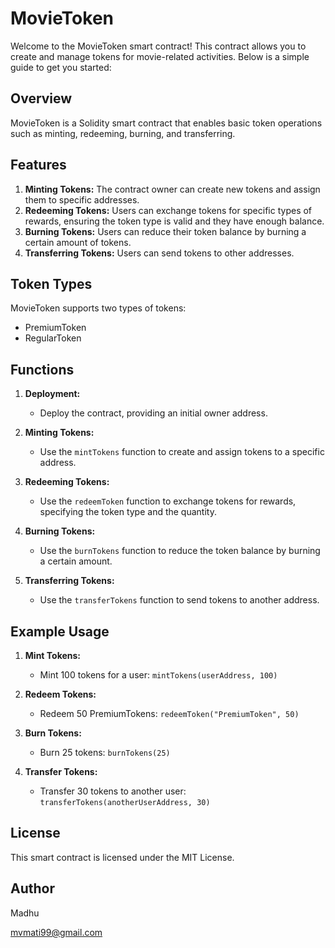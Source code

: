 # MovieToken 

Welcome to the MovieToken smart contract! This contract allows you to create and manage tokens for movie-related activities. Below is a simple guide to get you started:

## Overview

MovieToken is a Solidity smart contract that enables basic token operations such as minting, redeeming, burning, and transferring.

## Features

1. **Minting Tokens:** The contract owner can create new tokens and assign them to specific addresses.
2. **Redeeming Tokens:** Users can exchange tokens for specific types of rewards, ensuring the token type is valid and they have enough balance.
3. **Burning Tokens:** Users can reduce their token balance by burning a certain amount of tokens.
4. **Transferring Tokens:** Users can send tokens to other addresses.

## Token Types

MovieToken supports two types of tokens:
- PremiumToken
- RegularToken

## Functions

1. **Deployment:**
   - Deploy the contract, providing an initial owner address.

2. **Minting Tokens:**
   - Use the `mintTokens` function to create and assign tokens to a specific address.

3. **Redeeming Tokens:**
   - Use the `redeemToken` function to exchange tokens for rewards, specifying the token type and the quantity.

4. **Burning Tokens:**
   - Use the `burnTokens` function to reduce the token balance by burning a certain amount.

5. **Transferring Tokens:**
   - Use the `transferTokens` function to send tokens to another address.

## Example Usage

1. **Mint Tokens:**
   - Mint 100 tokens for a user: `mintTokens(userAddress, 100)`

2. **Redeem Tokens:**
   - Redeem 50 PremiumTokens: `redeemToken("PremiumToken", 50)`

3. **Burn Tokens:**
   - Burn 25 tokens: `burnTokens(25)`

4. **Transfer Tokens:**
   - Transfer 30 tokens to another user: `transferTokens(anotherUserAddress, 30)`

## License

This smart contract is licensed under the MIT License.

## Author 
Madhu 

mvmati99@gmail.com

